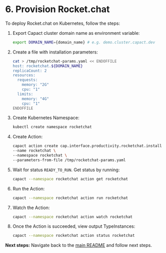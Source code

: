 # 6. Provision Rocket.chat

To deploy Rocket.chat on Kubernetes, follow the steps:

1. Export Capact cluster domain name as environment variable:

   ```bash
   export DOMAIN_NAME={domain_name} # e.g. demo.cluster.capact.dev
   ``` 

1. Create a file with installation parameters:

    ```bash
    cat > /tmp/rocketchat-params.yaml << ENDOFFILE
    host: rocketchat.${DOMAIN_NAME}
    replicaCount: 2
    resources:
      requests:
        memory: "2G"
        cpu: "1"
      limits:
        memory: "4G"
        cpu: "1"
    ENDOFFILE
    ```

1. Create Kubernetes Namespace:

    ```bash
    kubectl create namespace rocketchat
    ```

1. Create Action:
 
    ```bash
    capact action create cap.interface.productivity.rocketchat.install \
    --name rocketchat \
    --namespace rocketchat \
    --parameters-from-file /tmp/rocketchat-params.yaml
    ```

1. Wait for status `READY_TO_RUN`. Get status by running:

   ```bash
   capact --namespace rocketchat action get rocketchat
   ```

1. Run the Action:

   ```bash
   capact --namespace rocketchat action run rocketchat
   ```

1. Watch the Action:

   ```bash
   capact --namespace rocketchat action watch rocketchat
   ```

1. Once the Action is succeeded, view output TypeInstances:

   ```bash
   capact --namespace rocketchat action status rocketchat
   ```
    
**Next steps:** Navigate back to the [main README](./README.md) and follow next steps.
